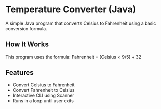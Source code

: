 # Temperature Converter (Java)

A simple Java program that converts Celsius to Fahrenheit using a basic conversion formula.

## How It Works

This program uses the formula:
Fahrenheit = (Celsius × 9/5) + 32

## Features
- Convert Celsius to Fahrenheit
- Convert Fahrenheit to Celsius
- Interactive CLI using Scanner
- Runs in a loop until user exits

